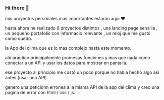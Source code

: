 ### Hi there 👋

<!--
**Mario-escorcia/Mario-escorcia** is a ✨ _special_ ✨ repository because its `README.md` (this file) appears on your GitHub profile.
-->
mis proyectos personales mas importantes estarán aqui ❤️

hasta ahora he realizado 6 proyectos distintos , una landing page sensilla , un pequeño portafolio con informacio relevante , un reloj que me gustó como quedó.

<!-- app del clima  -->
 la App del clima que es lo mas complejo hasta este momento.

ahi practico principalmente promesas funciones y mas que nada como conectar a un API y usar los datos
para mostrar en pantalla.

ese proyecto al principio me costó un poco porque no habia hecho algo asi antes (usar una API).

<!--pagina error 404  -->

genero una peticionn erronea a la misma API de la app del clima y creo una pagina de error con html / css / js.
